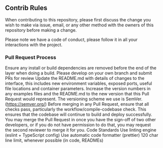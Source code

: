 ## Contrib Rules

When contributing to this repository, please first discuss the change you wish to make via issue, email, or any other method with the owners of this repository before making a change.

Please note we have a code of conduct, please follow it in all your interactions with the project.

### Pull Request Process

Ensure any install or build dependencies are removed before the end of the layer when doing a build.
Please develop on your own branch and submit PRs for review
Update the README.md with details of changes to the interface, this includes new environment variables, exposed ports, useful file locations and container parameters.
Increase the version numbers in any examples files and the README.md to the new version that this Pull Request would represent. The versioning scheme we use is SemVer. (https://semver.org/)
Before merging in any Pull Request, ensure that all checks pass, particularly the workflow/compile-codebase check. This ensures that the codebase will continue to build and deploy successfully.
You may merge the Pull Request in once you have the sign-off of two other developers, or if you do not have permission to do that, you may request the second reviewer to merge it for you.
Code Standards
Use linting engine (eslint + TypeScript config)
Use automatic code formatter (prettier)
120 char line limit, whenever possible (in code, READMEs)
